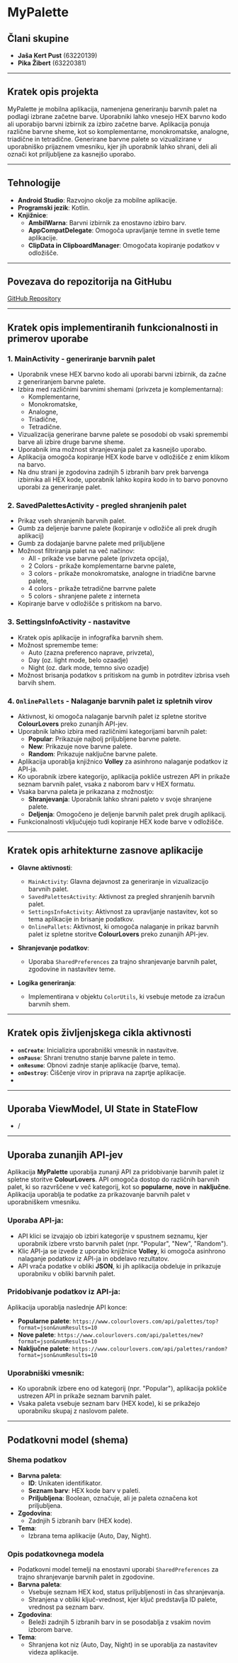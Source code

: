 # MyPalette

## Člani skupine
- **Jaša Kert Pust** (63220139)
- **Pika Žibert** (63220381)

---

## Kratek opis projekta
MyPalette je mobilna aplikacija, namenjena generiranju barvnih palet na podlagi izbrane začetne barve. Uporabniki lahko vnesejo HEX barvno kodo ali uporabijo barvni izbirnik za izbiro začetne barve. Aplikacija ponuja različne barvne sheme, kot so 
komplementarne, monokromatske, analogne, triadične in tetradične. Generirane barvne palete so vizualizirane v uporabniško prijaznem vmesniku, kjer jih uporabnik lahko shrani, deli ali označi kot priljubljene za kasnejšo uporabo. 

---

## Tehnologije
- **Android Studio**: Razvojno okolje za mobilne aplikacije.
- **Programski jezik**: Kotlin.
- **Knjižnice**:
  - **AmbilWarna**: Barvni izbirnik za enostavno izbiro barv.
  - **AppCompatDelegate**: Omogoča upravljanje temne in svetle teme aplikacije.
  - **ClipData in ClipboardManager**: Omogočata kopiranje podatkov v odložišče.
  
---

## Povezava do repozitorija na GitHubu
[GitHub Repository](https://github.com/pikazibert/EMP)

---

## Kratek opis implementiranih funkcionalnosti in primerov uporabe

### 1. **MainActivity - generiranje barvnih palet**
- Uporabnik vnese HEX barvno kodo ali uporabi barvni izbirnik, da začne z generiranjem barvne palete.
- Izbira med različnimi barvnimi shemami (privzeta je komplementarna):
  - Komplementarne,
  - Monokromatske,
  - Analogne,
  - Triadične,
  - Tetradične.
- Vizualizacija generirane barvne palete se posodobi ob vsaki spremembi barve ali izbire druge barvne sheme.
- Uporabnik ima možnost shranjevanja palet za kasnejšo uporabo.
- Aplikacija omogoča kopiranje HEX kode barve v odložišče z enim klikom na barvo.
- Na dnu strani je zgodovina zadnjih 5 izbranih barv prek barvenga izbirnika ali HEX kode, uporabnik lahko kopira kodo in to barvo ponovno uporabi za generiranje palet.

### 2. **SavedPalettesActivity - pregled shranjenih palet**
- Prikaz vseh shranjenih barvnih palet.
- Gumb za deljenje barvne palete (kopiranje v odložiče ali prek drugih aplikacij)
- Gumb za dodajanje barvne palete med priljubljene
- Možnost filtriranja palet na več načinov:
  - All - prikaže vse barvne  palete (privzeta opcija),
  - 2 Colors - prikaže komplementarne barvne palete,
  - 3 colors - prikaže monokromatske, analogne in triadične barvne palete,
  - 4 colors - prikaže tetradične barrvne palete
  - 5 colors - shranjene palete z interneta
- Kopiranje barve v odložišče s pritiskom na barvo.

### 3. **SettingsInfoActivity - nastavitve**
- Kratek opis aplikacije in infografika barvnih shem.
- Možnost spremembe teme:
  - Auto (zazna preferenco naprave, privzeta),
  - Day (oz. light mode, belo ozaadje)
  - Night (oz. dark mode, temno sivo ozadje)
- Možnost brisanja podatkov s pritiskom na gumb in potrditev izbrisa vseh barvih shem.

### 4. **`OnlinePallets` - Nalaganje barvnih palet iz spletnih virov**
- Aktivnost, ki omogoča nalaganje barvnih palet iz spletne storitve **ColourLovers** preko zunanjih API-jev.
- Uporabnik lahko izbira med različnimi kategorijami barvnih palet:
  - **Popular**: Prikazuje najbolj priljubljene barvne palete.
  - **New**: Prikazuje nove barvne palete.
  - **Random**: Prikazuje naključne barvne palete.
- Aplikacija uporablja knjižnico **Volley** za asinhrono nalaganje podatkov iz API-ja.
- Ko uporabnik izbere kategorijo, aplikacija pokliče ustrezen API in prikaže seznam barvnih palet, vsaka z naborom barv v HEX formatu.
- Vsaka barvna paleta je prikazana z možnostjo:
  - **Shranjevanja**: Uporabnik lahko shrani paleto v svoje shranjene palete.
  - **Deljenja**: Omogočeno je deljenje barvnih palet prek drugih aplikacij.
- Funkcionalnosti vključujejo tudi kopiranje HEX kode barve v odložišče.

  
---

## Kratek opis arhitekturne zasnove aplikacije
- **Glavne aktivnosti**:
  - `MainActivity`: Glavna dejavnost za generiranje in vizualizacijo barvnih palet.
  - `SavedPalettesActivity`: Aktivnost za pregled shranjenih barvnih palet.
  - `SettingsInfoActivity`: Aktivnost za upravljanje nastavitev, kot so tema aplikacije in brisanje podatkov.
  - `OnlinePallets`: Aktivnost, ki omogoča nalaganje in prikaz barvnih palet iz spletne storitve **ColourLovers** preko zunanjih API-jev.
    
- **Shranjevanje podatkov**:
  - Uporaba `SharedPreferences` za trajno shranjevanje barvnih palet, zgodovine in nastavitev teme.
    
- **Logika generiranja**:
  - Implementirana v objektu `ColorUtils`, ki vsebuje metode za izračun barvnih shem.

---

## Kratek opis življenjskega cikla aktivnosti
- **`onCreate`**: Inicializira uporabniški vmesnik in nastavitve.
- **`onPause`**: Shrani trenutno stanje barvne palete in temo.
- **`onResume`**: Obnovi zadnje stanje aplikacije (barve, tema).
- **`onDestroy`**: Čiščenje virov in priprava na zaprtje aplikacije.
- 
---

## Uporaba ViewModel, UI State in StateFlow
- / 

---

## **Uporaba zunanjih API-jev**

Aplikacija **MyPalette** uporablja zunanji API za pridobivanje barvnih palet iz spletne storitve **ColourLovers**. API omogoča dostop do različnih barvnih palet, ki so razvrščene v več kategorij, kot so **popularne**, **nove** in **naključne**. Aplikacija uporablja te podatke za prikazovanje barvnih palet v uporabniškem vmesniku.

### **Uporaba API-ja**:
- API klici se izvajajo ob izbiri kategorije v spustnem seznamu, kjer uporabnik izbere vrsto barvnih palet (npr. "Popular", "New", "Random").
- Klic API-ja se izvede z uporabo knjižnice **Volley**, ki omogoča asinhrono nalaganje podatkov iz API-ja in obdelavo rezultatov.
- API vrača podatke v obliki **JSON**, ki jih aplikacija obdeluje in prikazuje uporabniku v obliki barvnih palet.

### **Pridobivanje podatkov iz API-ja**:
Aplikacija uporablja naslednje API konce:
- **Popularne palete**: `https://www.colourlovers.com/api/palettes/top?format=json&numResults=10`
- **Nove palete**: `https://www.colourlovers.com/api/palettes/new?format=json&numResults=10`
- **Naključne palete**: `https://www.colourlovers.com/api/palettes/random?format=json&numResults=10`

### **Uporabniški vmesnik**:
- Ko uporabnik izbere eno od kategorij (npr. "Popular"), aplikacija pokliče ustrezen API in prikaže seznam barvnih palet.
- Vsaka paleta vsebuje seznam barv (HEX kode), ki se prikažejo uporabniku skupaj z naslovom palete.


---

## **Podatkovni model (shema)**

### **Shema podatkov**
- **Barvna paleta**:
  - **ID**: Unikaten identifikator.
  - **Seznam barv**: HEX kode barv v paleti.
  - **Priljubljena**: Boolean, označuje, ali je paleta označena kot priljubljena.
- **Zgodovina**:
  - Zadnjih 5 izbranih barv (HEX kode).
- **Tema**:
  - Izbrana tema aplikacije (Auto, Day, Night).

### **Opis podatkovnega modela**
- Podatkovni model temelji na enostavni uporabi `SharedPreferences` za trajno shranjevanje barvnih palet in zgodovine.
- **Barvna paleta**:
  - Vsebuje seznam HEX kod, status priljubljenosti in čas shranjevanja.
  - Shranjena v obliki ključ-vrednost, kjer ključ predstavlja ID palete, vrednost pa seznam barv.
- **Zgodovina**:
  - Beleži zadnjih 5 izbranih barv in se posodablja z vsakim novim izborom barve.
- **Tema**:
  - Shranjena kot niz (Auto, Day, Night) in se uporablja za nastavitev videza aplikacije.




